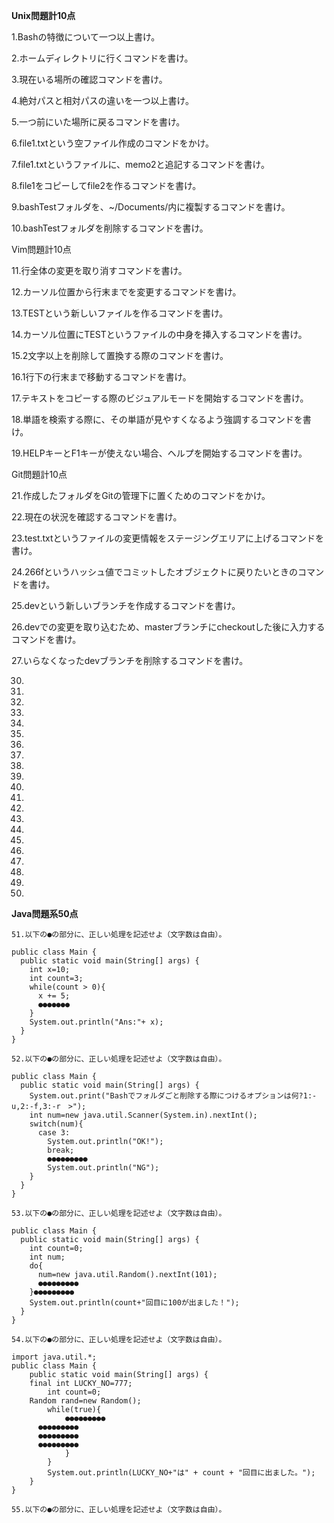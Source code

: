 **Unix問題計10点**

1.Bashの特徴について一つ以上書け。

2.ホームディレクトリに行くコマンドを書け。

3.現在いる場所の確認コマンドを書け。

4.絶対パスと相対パスの違いを一つ以上書け。

5.一つ前にいた場所に戻るコマンドを書け。

6.file1.txtという空ファイル作成のコマンドをかけ。

7.file1.txtというファイルに、memo2と追記するコマンドを書け。

8.file1をコピーしてfile2を作るコマンドを書け。

9.bashTestフォルダを、~/Documents/内に複製するコマンドを書け。

10.bashTestフォルダを削除するコマンドを書け。

Vim問題計10点

11.行全体の変更を取り消すコマンドを書け。

12.カーソル位置から行末までを変更するコマンドを書け。

13.TESTという新しいファイルを作るコマンドを書け。

14.カーソル位置にTESTというファイルの中身を挿入するコマンドを書け。

15.2文字以上を削除して置換する際のコマンドを書け。

16.1行下の行末まで移動するコマンドを書け。

17.テキストをコピーする際のビジュアルモードを開始するコマンドを書け。

18.単語を検索する際に、その単語が見やすくなるよう強調するコマンドを書け。

19.HELPキーとF1キーが使えない場合、ヘルプを開始するコマンドを書け。

Git問題計10点

21.作成したフォルダをGitの管理下に置くためのコマンドをかけ。

22.現在の状況を確認するコマンドを書け。

23.test.txtというファイルの変更情報をステージングエリアに上げるコマンドを書け。

24.266fというハッシュ値でコミットしたオブジェクトに戻りたいときのコマンドを書け。

25.devという新しいブランチを作成するコマンドを書け。

26.devでの変更を取り込むため、masterブランチにcheckoutした後に入力するコマンドを書け。

27.いらなくなったdevブランチを削除するコマンドを書け。

30.

31.

32.

33.

34.

35.

36.

37.

38.

39.

40.

41.

42.

43.

44.

45.

46.

47.

48.

49.

50.

**Java問題系50点**
```
51.以下の●の部分に、正しい処理を記述せよ（文字数は自由）。

public class Main {
  public static void main(String[] args) {
    int x=10;
    int count=3;
    while(count > 0){
      x += 5;
      ●●●●●●●
    }
    System.out.println("Ans:"+ x);
  }
}
```
```
52.以下の●の部分に、正しい処理を記述せよ（文字数は自由）。

public class Main {
  public static void main(String[] args) {
    System.out.print("Bashでフォルダごと削除する際につけるオプションは何?1:-u,2:-f,3:-r　>");
    int num=new java.util.Scanner(System.in).nextInt();
    switch(num){
      case 3:
        System.out.println("OK!");
        break;
        ●●●●●●●●●
        System.out.println("NG");
    }
  }
}
```
```
53.以下の●の部分に、正しい処理を記述せよ（文字数は自由）。

public class Main {
  public static void main(String[] args) {
    int count=0;
    int num;
    do{
      num=new java.util.Random().nextInt(101);
      ●●●●●●●●●
    }●●●●●●●●●
    System.out.println(count+"回目に100が出ました！");
  }
}
```
```
54.以下の●の部分に、正しい処理を記述せよ（文字数は自由）。

import java.util.*;
public class Main {
	public static void main(String[] args) {
    final int LUCKY_NO=777;
		int count=0;
    Random rand=new Random();
		while(true){
			●●●●●●●●●
      ●●●●●●●●●
      ●●●●●●●●●
      ●●●●●●●●●
			}
		}
		System.out.println(LUCKY_NO+"は" + count + "回目に出ました。");
	}
}
```
```
55.以下の●の部分に、正しい処理を記述せよ（文字数は自由）。



